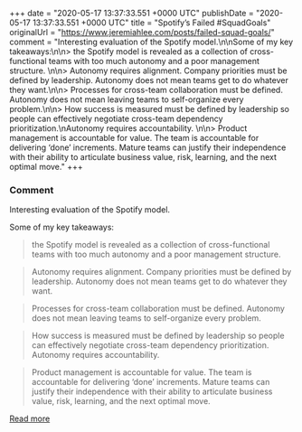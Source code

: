 
+++
date = "2020-05-17 13:37:33.551 +0000 UTC"
publishDate = "2020-05-17 13:37:33.551 +0000 UTC"
title = "Spotify’s Failed #SquadGoals"
originalUrl = "https://www.jeremiahlee.com/posts/failed-squad-goals/"
comment = "Interesting evaluation of the Spotify model.\n\nSome of my key takeaways:\n\n> the Spotify model is revealed as a collection of cross-functional teams with too much autonomy and a poor management structure. \n\n> Autonomy requires alignment. Company priorities must be defined by leadership. Autonomy does not mean teams get to do whatever they want.\n\n> Processes for cross-team collaboration must be defined. Autonomy does not mean leaving teams to self-organize every problem.\n\n> How success is measured must be defined by leadership so people can effectively negotiate cross-team dependency prioritization.\nAutonomy requires accountability. \n\n> Product management is accountable for value. The team is accountable for delivering ‘done’ increments. Mature teams can justify their independence with their ability to articulate business value, risk, learning, and the next optimal move."
+++

### Comment

Interesting evaluation of the Spotify model.

Some of my key takeaways:

> the Spotify model is revealed as a collection of cross-functional teams with too much autonomy and a poor management structure. 

> Autonomy requires alignment. Company priorities must be defined by leadership. Autonomy does not mean teams get to do whatever they want.

> Processes for cross-team collaboration must be defined. Autonomy does not mean leaving teams to self-organize every problem.

> How success is measured must be defined by leadership so people can effectively negotiate cross-team dependency prioritization.
Autonomy requires accountability. 

> Product management is accountable for value. The team is accountable for delivering ‘done’ increments. Mature teams can justify their independence with their ability to articulate business value, risk, learning, and the next optimal move.

[Read more](https://www.jeremiahlee.com/posts/failed-squad-goals/)
